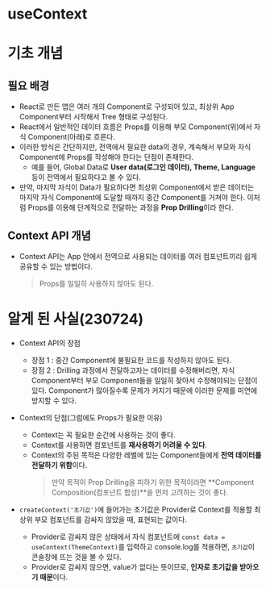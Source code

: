 # useContext

# 기초 개념

## 필요 배경

- React로 만든 앱은 여러 개의 Component로 구성되어 있고, 최상위 App Component부터 시작해서 Tree 형태로 구성된다.
- React에서 일반적인 데이터 흐름은 Props를 이용해 부모 Component(위)에서 자식 Component(아래)로 흐른다.
- 이러한 방식은 간단하지만, 전역에서 필요한 data의 경우, 계속해서 부모와 자식 Component에 Props를 작성해야 한다는 단점이 존재한다.
  - 예를 들어, Global Data로 **User data(로그인 데이터), Theme, Language** 등이 전역에서 필요하다고 볼 수 있다.
- 만약, 마지막 자식이 Data가 필요하다면 최상위 Component에서 받은 데이터는 마지막 자식 Component에 도달할 때까지 중간 Component를 거쳐야 한다. 이처럼 Props를 이용해 단계적으로 전달하는 과정을 **Prop Drilling**이라 한다.

## Context API 개념

- Context API는 App 안에서 전역으로 사용되는 데이터를 여러 컴포넌트끼리 쉽게 공유할 수 있는 방법이다.
  > Props를 일일히 사용하지 않아도 된다.

# 알게 된 사실(230724)

- Context API의 장점

  - 장점 1 : 중간 Component에 불필요한 코드를 작성하지 않아도 된다.
  - 장점 2 : Drilling 과정에서 전달하고자는 데이터를 수정해버리면, 자식 Component부터 부모 Component들을 일일히 찾아서 수정해야되는 단점이 있다. Component가 많아질수록 문제가 커지기 때문에 이러한 문제를 미연에 방지할 수 있다.

- Context의 단점(그럼에도 Props가 필요한 이유)

  - Context는 꼭 필요한 순간에 사용하는 것이 좋다.
  - Context를 사용하면 컴포넌트를 **재사용하기 어려울 수 있다**.
  - Context의 주된 목적은 다양한 레벨에 있는 Component들에게 **전역 데이터를 전달하기 위함**이다.
    > 만약 목적이 Prop Drilling을 피하기 위한 목적이라면 **Component Composition(컴포넌트 합성)**을 먼저 고려하는 것이 좋다.

- `createContext('초기값')`에 들어가는 초기값은 Provider로 Context를 적용할 최상위 부모 컴포넌트를 감싸지 않았을 때, 표현되는 값이다.
  - Provider로 감싸지 않은 상태에서 자식 컴포넌트에 `const data = useContext(ThemeContext)`를 입력하고 console.log를 적용하면, `초기값`이 콘솔창에 뜨는 것을 볼 수 있다.
  - Provider로 감싸지 않으면, value가 없다는 뜻이므로, **인자로 초기값을 받아오기 때문**이다.
